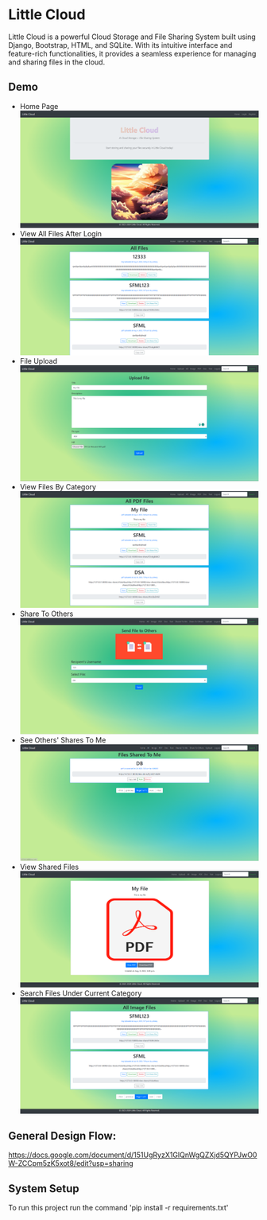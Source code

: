 
# Little Cloud
Little Cloud is a powerful Cloud Storage and File Sharing System built using Django, Bootstrap, HTML,
and SQLite. With its intuitive interface and feature-rich functionalities, it provides a seamless experience
for managing and sharing files in the cloud.


## Demo
* Home Page
![home.png](./demo/home.png)
* View All Files After Login
![files.png](./demo/files.png)
* File Upload
![upload.png](./demo/upload.png)
* View Files By Category
![category.png](./demo/category.png)
* Share To Others
![share-others.png](./demo/share-others.png)
* See Others' Shares To Me
![share-me.png](./demo/share-me.png)
* View Shared Files
![view-share.png](./demo/view-share.png)
* Search Files Under Current Category
![search.png](./demo/search.png)

## General Design Flow:
https://docs.google.com/document/d/151UgRyzX1GIQnWgQZXjd5QYPJwO0W-ZCCpm5zK5xot8/edit?usp=sharing

## System Setup
To run this project run the command 'pip install -r requirements.txt'
